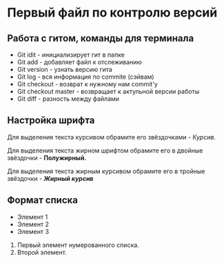 # Первый файл по контролю версий 
## Работа с гитом, команды для терминала 
* Git idit - инициализирует гит в папке 
* Git add -  добавляет файл к отслеживанию 
* Git version - узнать версию гита
* Git log - вся информация по commite (сэйвам) 
* Git checkout - возврат к нужному нам commit'у
* Git checkout master - возвращает к актульной версии работы 
* Git diff - разность между файлами 


## Настройка шрифта 
Для выделения текста курсивом обрамите его звёздочками - *Курсив.* 

Для выделения текста жирном шрифтом обрамите его в двойные звёздочки - **Полужирный.**

Для выделения текста жирным курсивом обрамите его в тройные звёздочки - ***Жирный курсив*** 
## Формат списка 
* Элемент 1
* Элемент 2
* Элемент 3

1. Первый элемент нумерованного списка.
2. Второй элемент.


